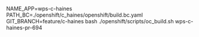 NAME_APP=wps-c-haines PATH_BC=./openshift/c_haines/openshift/build.bc.yaml GIT_BRANCH=feature/c-haines bash ./openshift/scripts/oc_build.sh wps-c-haines-pr-694
